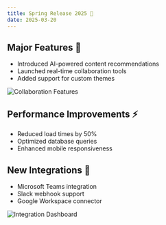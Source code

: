 ```yaml
---
title: Spring Release 2025 🌸
date: 2025-03-20
---
```


## Major Features 🚀

- Introduced AI-powered content recommendations
- Launched real-time collaboration tools
- Added support for custom themes

![Collaboration Features](https://images.unsplash.com/photo-1522071820081-009f0129c71c?auto=format&fit=crop&w=1200&q=80)

## Performance Improvements ⚡

- Reduced load times by 50%
- Optimized database queries
- Enhanced mobile responsiveness

## New Integrations 🔌

- Microsoft Teams integration
- Slack webhook support
- Google Workspace connector

![Integration Dashboard](https://images.unsplash.com/photo-1460925895917-afdab827c52f?auto=format&fit=crop&w=1200&q=80)